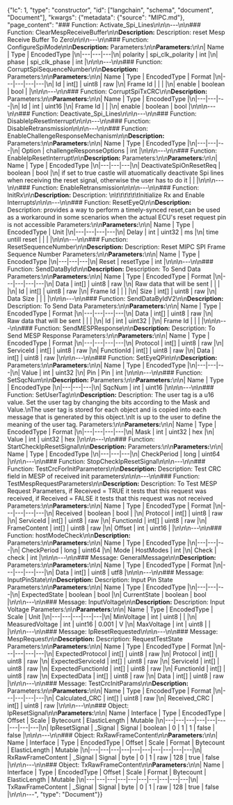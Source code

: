 {"lc": 1, "type": "constructor", "id": ["langchain", "schema", "document", "Document"], "kwargs": {"metadata": {"source": "MIPC.md"}, "page_content": "### Function: Activate_Spi_Lines\n\n\n---\n\n### Function: ClearMespReceiveBuffer\n\n**Description:** Description: reset Mesp Receive Buffer To Zero\n\n\n---\n\n### Function: ConfigureSpiMode\n\n**Description:** Parameters:\n\n**Parameters:**\n\n| Name | Type | EncodedType |\n|---|---|---|\n| polarity | spi_clk_polarity | int |\n| phase | spi_clk_phase | int |\n\n\n---\n\n### Function: CorruptSpiSequenceNumber\n\n**Description:** Parameters:\n\n**Parameters:**\n\n| Name | Type | EncodedType | Format |\n|---|---|---|---|\n| Id | int[] | uint8 | raw |\n| Frame Id |  |  |  |\n| enable | boolean | bool |  |\n\n\n---\n\n### Function: CorruptSpiTxCRC\n\n**Description:** Parameters:\n\n**Parameters:**\n\n| Name | Type | EncodedType |\n|---|---|---|\n| Id | int | uint16 |\n| Frame Id |  |  |\n| enable | boolean | bool |\n\n\n---\n\n### Function: Deactivate_Spi_Lines\n\n\n---\n\n### Function: DisableIpResetInterrupt\n\n\n---\n\n### Function: DisableRetransmission\n\n\n---\n\n### Function: EnableChallengeResponseMechanism\n\n**Description:** Parameters:\n\n**Parameters:**\n\n| Name | Type | EncodedType |\n|---|---|---|\n| Option | challengeResponseOptions | int |\n\n\n---\n\n### Function: EnableIpResetInterrupt\n\n**Description:** Parameters:\n\n**Parameters:**\n\n| Name | Type | EncodedType |\n|---|---|---|\n| DeactivateSpiOnResetReq | boolean | bool |\n| if set to true castle will atuomatically deactivate Spi lines when receiving the reset signal, otherwise the user has to do it |  |  |\n\n\n---\n\n### Function: EnableRetransmission\n\n\n---\n\n### Function: InitRx\n\n**Description:** Description: \n\t\t\t\t\t\tInitialize Rx and Enable Interrupts\n\n\n---\n\n### Function: ResetEyeQ\n\n**Description:** Description: provides a way to perform a timely-synced reset,can be used as a workaround in some scenarios when the actual ECU's reset request pin is not accessible Parameters:\n\n**Parameters:**\n\n| Name | Type | EncodedType | Unit |\n|---|---|---|---|\n| Delay | int | uint32 | ms |\n| time untill reset |  |  |  |\n\n\n---\n\n### Function: ResetSequenceNumber\n\n**Description:** Description:  Reset MIPC SPI Frame Sequence Number Parameters:\n\n**Parameters:**\n\n| Name | Type | EncodedType |\n|---|---|---|\n| Reset | resetType | int |\n\n\n---\n\n### Function: SendDataById\n\n**Description:** Description: To Send Data Parameters:\n\n**Parameters:**\n\n| Name | Type | EncodedType | Format |\n|---|---|---|---|\n| Data | int[] | uint8 | raw |\n| Raw data that will be sent |  |  |  |\n| Id | int[] | uint8 | raw |\n| Frame Id |  |  |  |\n| Size | int[] | uint8 | raw |\n| Data Size |  |  |  |\n\n\n---\n\n### Function: SendDataByIdV2\n\n**Description:** Description: To Send Data Parameters:\n\n**Parameters:**\n\n| Name | Type | EncodedType | Format |\n|---|---|---|---|\n| Data | int[] | uint8 | raw |\n| Raw data that will be sent |  |  |  |\n| Id | int | uint32 |  |\n| Frame Id |  |  |  |\n\n\n---\n\n### Function: SendMESPResponse\n\n**Description:** Description: To Send MESP Response Parameters:\n\n**Parameters:**\n\n| Name | Type | EncodedType | Format |\n|---|---|---|---|\n| Protocol | int[] | uint8 | raw |\n| ServiceId | int[] | uint8 | raw |\n| FunctionId | int[] | uint8 | raw |\n| Data | int[] | uint8 | raw |\n\n\n---\n\n### Function: SetEyeQPin\n\n**Description:** Parameters:\n\n**Parameters:**\n\n| Name | Type | EncodedType |\n|---|---|---|\n| Value | int | uint32 |\n| Pin | Pin | int |\n\n\n---\n\n### Function: SetSqcNum\n\n**Description:** Parameters:\n\n**Parameters:**\n\n| Name | Type | EncodedType |\n|---|---|---|\n| SqcNum | int | uint16 |\n\n\n---\n\n### Function: SetUserTag\n\n**Description:** Description: The user tag is a u16 value. Set the user tag by changing the bits according to the Mask and Value.\nThe user tag is stored for each object and is copied into each message that is generated by this object.\nIt is up to the user to define the meaning of the user tag. Parameters:\n\n**Parameters:**\n\n| Name | Type | EncodedType | Format |\n|---|---|---|---|\n| Mask | int | uint32 | hex |\n| Value | int | uint32 | hex |\n\n\n---\n\n### Function: StartCheckIpResetSignal\n\n**Description:** Parameters:\n\n**Parameters:**\n\n| Name | Type | EncodedType |\n|---|---|---|\n| CheckPeriod | long | uint64 |\n\n\n---\n\n### Function: StopCheckIpResetSignal\n\n\n---\n\n### Function: TestCrcForInitParameters\n\n**Description:** Description:  Test CRC field in MESP of received init parameters\n\n\n---\n\n### Function: TestMespRequestParameters\n\n**Description:** Description: To Test MESP Request Parameters, if Received  = TRUE it tests that this request was received, if  Received  = FALSE it tests that this request was not received Parameters:\n\n**Parameters:**\n\n| Name | Type | EncodedType | Format |\n|---|---|---|---|\n| Received | boolean | bool |  |\n| Protocol | int[] | uint8 | raw |\n| ServiceId | int[] | uint8 | raw |\n| FunctionId | int[] | uint8 | raw |\n| FrameContent | int[] | uint8 | raw |\n| Offset | int | uint16 |  |\n\n\n---\n\n### Function: hostModeCheck\n\n**Description:** Parameters:\n\n**Parameters:**\n\n| Name | Type | EncodedType |\n|---|---|---|\n| CheckPeriod | long | uint64 |\n| Mode | HostModes | int |\n| Check | check | int |\n\n\n---\n\n### Message: GeneralMessage\n\n**Description:** Parameters:\n\n**Parameters:**\n\n| Name | Type | EncodedType | Format |\n|---|---|---|---|\n| Data | int[] | uint8 | utf8 |\n\n\n---\n\n### Message: InputPinState\n\n**Description:** Description: Input Pin State Parameters:\n\n**Parameters:**\n\n| Name | Type | EncodedType |\n|---|---|---|\n| ExpectedState | boolean | bool |\n| CurrentState | boolean | bool |\n\n\n---\n\n### Message: InputVoltage\n\n**Description:** Description: Input Voltage Parameters:\n\n**Parameters:**\n\n| Name | Type | EncodedType | Scale | Unit |\n|---|---|---|---|---|\n| MinVoltage | int | uint8 |  |  |\n| MeasuredVoltage | int | uint16 | 0.001 | V |\n| MaxVoltage | int | uint8 |  |  |\n\n\n---\n\n### Message: IpResetRequested\n\n\n---\n\n### Message: MespRequest\n\n**Description:** Description: RequestTestState Parameters:\n\n**Parameters:**\n\n| Name | Type | EncodedType | Format |\n|---|---|---|---|\n| ExpectedProtocol | int[] | uint8 | raw |\n| Protocol | int[] | uint8 | raw |\n| ExpectedServiceId | int[] | uint8 | raw |\n| ServiceId | int[] | uint8 | raw |\n| ExpectedFunctionId | int[] | uint8 | raw |\n| FunctionId | int[] | uint8 | raw |\n| ExpectedData | int[] | uint8 | raw |\n| Data | int[] | uint8 | raw |\n\n\n---\n\n### Message: TestCrcInitParams\n\n**Description:** Parameters:\n\n**Parameters:**\n\n| Name | Type | EncodedType | Format |\n|---|---|---|---|\n| Calculated_CRC | int[] | uint8 | raw |\n| Received_CRC | int[] | uint8 | raw |\n\n\n---\n\n### Object: IpResetSignal\n\n**Parameters:**\n\n| Name | Interface | Type | EncodedType | Offset | Scale | Bytecount | ElasticLength | Mutable |\n|---|---|---|---|---|---|---|---|---|\n| IpResetSignal | _Signal | Signal | boolean | 0 | 1 | 1 | false | false |\n\n\n---\n\n### Object: RxRawFrameContent\n\n**Parameters:**\n\n| Name | Interface | Type | EncodedType | Offset | Scale | Format | Bytecount | ElasticLength | Mutable |\n|---|---|---|---|---|---|---|---|---|---|\n| RxRawFrameContent | _Signal | Signal | byte | 0 | 1 | raw | 128 | true | false |\n\n\n---\n\n### Object: TxRawFrameContent\n\n**Parameters:**\n\n| Name | Interface | Type | EncodedType | Offset | Scale | Format | Bytecount | ElasticLength | Mutable |\n|---|---|---|---|---|---|---|---|---|---|\n| TxRawFrameContent | _Signal | Signal | byte | 0 | 1 | raw | 128 | true | false |\n\n\n---", "type": "Document"}}